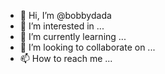 - 👋 Hi, I’m @bobbydada
- 👀 I’m interested in ...
- 🌱 I’m currently learning ...
- 💞️ I’m looking to collaborate on ...
- 📫 How to reach me ...

<!---
bobbydada/bobbydada is a ✨ special ✨ repository because its `README.md` (this file) appears on your GitHub profile.
You can click the Preview link to take a look at your changes.
--->
